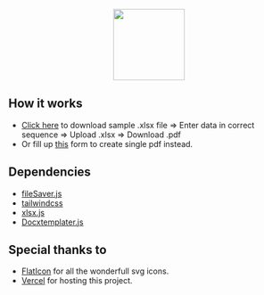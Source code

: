 <p align="center"><img width="128" height="128" src="https://raw.githubusercontent.com/ahampriyanshu/docugo/master/asset/img/logo.png"></p>

## How it works

* [Click here](https://raw.githubusercontent.com/ahampriyanshu/docugo/master/asset/sample.xlsx) to download sample .xlsx file => Enter data in correct sequence => Upload .xlsx => Download .pdf
* Or fill up [this](https://docugo.vercel.app/#demoForm) form to create single pdf instead.

## Dependencies

* [fileSaver.js](https://github.com/eligrey/FileSaver.js/)
* [tailwindcss](https://tailwindcss.com/)
* [xlsx.js](https://github.com/SheetJS/sheetjs)
* [Docxtemplater.js](https://docxtemplater.com/)

## Special thanks to

* [FlatIcon](http://www.flaticon.com/) for all the wonderfull svg icons.
* [Vercel](https://www.vercel.com/) for hosting this project.
